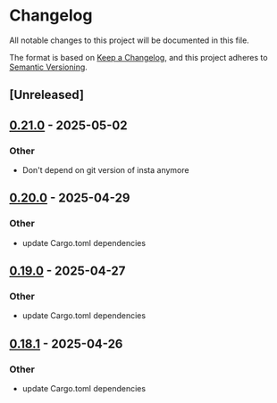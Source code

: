 # Changelog

All notable changes to this project will be documented in this file.

The format is based on [Keep a Changelog](https://keepachangelog.com/en/1.0.0/),
and this project adheres to [Semantic Versioning](https://semver.org/spec/v2.0.0.html).

## [Unreleased]

## [0.21.0](https://github.com/facet-rs/facet/compare/facet-jsonschema-v0.20.0...facet-jsonschema-v0.21.0) - 2025-05-02

### Other

- Don't depend on git version of insta anymore

## [0.20.0](https://github.com/facet-rs/facet/compare/facet-jsonschema-v0.19.0...facet-jsonschema-v0.20.0) - 2025-04-29

### Other

- update Cargo.toml dependencies

## [0.19.0](https://github.com/facet-rs/facet/compare/facet-jsonschema-v0.18.1...facet-jsonschema-v0.19.0) - 2025-04-27

### Other

- update Cargo.toml dependencies

## [0.18.1](https://github.com/facet-rs/facet/compare/facet-jsonschema-v0.18.0...facet-jsonschema-v0.18.1) - 2025-04-26

### Other

- update Cargo.toml dependencies

